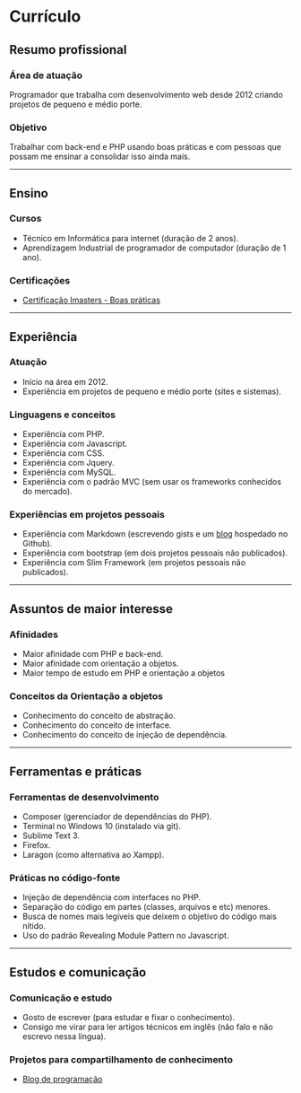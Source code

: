 # Currículo

## Resumo profissional

### Área de atuação

Programador que trabalha com desenvolvimento web desde 2012 criando projetos de pequeno e médio porte.

### Objetivo

Trabalhar com back-end e PHP usando boas práticas e com pessoas que possam me ensinar a consolidar isso ainda mais.

***

## Ensino

### Cursos

* Técnico em Informática para internet (duração de 2 anos).
* Aprendizagem Industrial de programador de computador (duração de 1 ano).

### Certificações

* [Certificação Imasters - Boas práticas](http://certificacao.imasters.com.br/users/raphael-c-silva)

***
## Experiência

### Atuação

* Início na área em 2012.
* Experiência em projetos de pequeno e médio porte (sites e sistemas).

### Linguagens e conceitos
* Experiência com PHP.
* Experiência com Javascript.
* Experiência com CSS.
* Experiência com Jquery.
* Experiência com MySQL.
* Experiência com o padrão MVC (sem usar os frameworks conhecidos do mercado).

### Experiências em projetos pessoais

* Experiência com Markdown (escrevendo gists e um [blog](http://raphael-da-silva.github.io/) hospedado no Github).
* Experiência com bootstrap (em dois projetos pessoais não publicados).
* Experiência com Slim Framework (em projetos pessoais não publicados).

***

## Assuntos de maior interesse

### Afinidades

* Maior afinidade com PHP e back-end.
* Maior afinidade com orientação a objetos.
* Maior tempo de estudo em PHP e orientação a objetos

### Conceitos da Orientação a objetos

* Conhecimento do conceito de abstração.
* Conhecimento do conceito de interface.
* Conhecimento do conceito de injeção de dependência.

***

## Ferramentas e práticas

### Ferramentas de desenvolvimento

* Composer (gerenciador de dependências do PHP).
* Terminal no Windows 10 (instalado via git).
* Sublime Text 3.
* Firefox.
* Laragon (como alternativa ao Xampp).

### Práticas no código-fonte

* Injeção de dependência com interfaces no PHP.
* Separação do código em partes (classes, arquivos e etc) menores.
* Busca de nomes mais legíveis que deixem o objetivo do código mais nítido.
* Uso do padrão Revealing Module Pattern no Javascript.

***

## Estudos e comunicação

### Comunicação e estudo

* Gosto de escrever (para estudar e fixar o conhecimento).
* Consigo me virar para ler artigos técnicos em inglês (não falo e não escrevo nessa língua).

### Projetos para compartilhamento de conhecimento

* [Blog de programação](http://raphael-da-silva.github.io)
